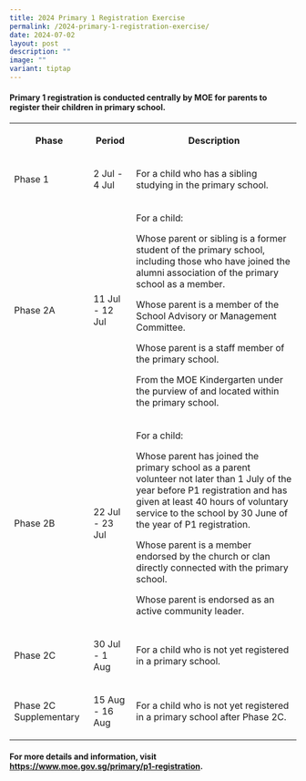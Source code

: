 ```yaml
---
title: 2024 Primary 1 Registration Exercise
permalink: /2024-primary-1-registration-exercise/
date: 2024-07-02
layout: post
description: ""
image: ""
variant: tiptap
---
```

<h4>Primary 1 registration is conducted centrally by MOE for parents to register their children in primary school.</h4>
<p></p>
<table style="minWidth: 75px">
<colgroup>
<col>
<col>
<col>
</colgroup>
<tbody>
<tr>
<th rowspan="1" colspan="1">
<p>Phase</p>
</th>
<th rowspan="1" colspan="1">
<p>Period</p>
</th>
<th rowspan="1" colspan="1">
<p>Description</p>
</th>
</tr>
<tr>
<td rowspan="1" colspan="1">
<p>Phase 1</p>
</td>
<td rowspan="1" colspan="1">
<p>2 Jul - 4 Jul</p>
</td>
<td rowspan="1" colspan="1">
<p>For a child who has a sibling studying in the primary school.</p>
</td>
</tr>
<tr>
<td rowspan="1" colspan="1">
<p>Phase 2A</p>
</td>
<td rowspan="1" colspan="1">
<p>11 Jul - 12 Jul</p>
</td>
<td rowspan="1" colspan="1">
<p>For a child:</p>
<p>Whose parent or sibling is a former student of the primary school, including
those who have joined the alumni association of the primary school as a
member.</p>
<p>Whose parent is a member of the School Advisory or Management Committee.</p>
<p>Whose parent is a staff member of the primary school.</p>
<p>From the MOE Kindergarten under the purview of and located within the
primary school.</p>
</td>
</tr>
<tr>
<td rowspan="1" colspan="1">
<p>Phase 2B</p>
</td>
<td rowspan="1" colspan="1">
<p>22 Jul - 23 Jul</p>
</td>
<td rowspan="1" colspan="1">
<p>For a child:</p>
<p>Whose parent has joined the primary school as a parent volunteer not later
than 1 July of the year before P1 registration and has given at least 40
hours of voluntary service to the school by 30 June of the year of P1 registration.</p>
<p>Whose parent is a member endorsed by the church or clan directly connected
with the primary school.</p>
<p>Whose parent is endorsed as an active community leader.</p>
</td>
</tr>
<tr>
<td rowspan="1" colspan="1">
<p>Phase 2C</p>
</td>
<td rowspan="1" colspan="1">
<p>30 Jul - 1 Aug</p>
</td>
<td rowspan="1" colspan="1">
<p>For a child who is not yet registered in a primary school.</p>
</td>
</tr>
<tr>
<td rowspan="1" colspan="1">
<p>Phase 2C Supplementary</p>
</td>
<td rowspan="1" colspan="1">
<p>15 Aug - 16 Aug</p>
</td>
<td rowspan="1" colspan="1">
<p>For a child who is not yet registered in a primary school after Phase
2C.</p>
</td>
</tr>
</tbody>
</table>
<p></p>
<h4>For more details and information, visit <a href="https://www.moe.gov.sg/primary/p1-registration" rel="noopener noreferrer nofollow" target="_blank">https://www.moe.gov.sg/primary/p1-registration</a>.</h4>
<p></p>